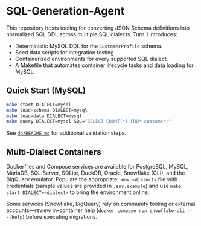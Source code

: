 <!--
/**
 * App: SQL-Generation-Agent
 * Package: documentation
 * File: README.md
 * Version: 0.1.0
 * Turns: 1
 * Author: AI Coding Agent
 * Date: 2025-10-22T19:17:11Z
 * Exports: Project overview
 * Description: Describes project purpose and local development workflows for SQL dialect containers.
 */
-->

# SQL-Generation-Agent

This repository hosts tooling for converting JSON Schema definitions into normalized SQL DDL across multiple SQL dialects. Turn 1 introduces:

- Deterministic MySQL DDL for the `CustomerProfile` schema.
- Seed data scripts for integration testing.
- Containerized environments for every supported SQL dialect.
- A Makefile that automates container lifecycle tasks and data loading for MySQL.

## Quick Start (MySQL)

```bash
make start DIALECT=mysql
make load-schema DIALECT=mysql
make load-data DIALECT=mysql
make query DIALECT=mysql SQL="SELECT COUNT(*) FROM customer;"
```

See [`db/README.md`](db/README.md) for additional validation steps.

## Multi-Dialect Containers

Dockerfiles and Compose services are available for PostgreSQL, MySQL, MariaDB, SQL Server, SQLite, DuckDB, Oracle, Snowflake (CLI), and the BigQuery emulator. Populate the appropriate `.env.<dialect>` file with credentials (sample values are provided in `.env.example`) and use `make start DIALECT=<dialect>` to bring the environment online.

Some services (Snowflake, BigQuery) rely on community tooling or external accounts—review in-container help (`docker compose run snowflake-cli -- --help`) before executing migrations.
